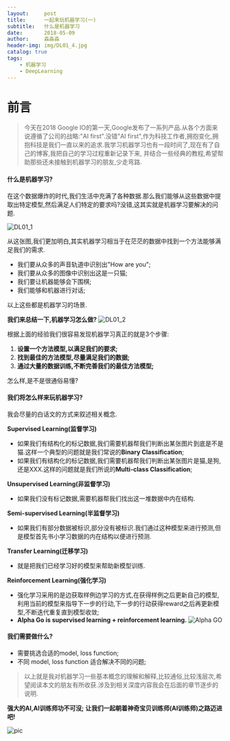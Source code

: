 ```yaml
---
layout:     post                   
title:      一起来玩机器学习(一)           
subtitle:   什么是机器学习
date:       2018-05-09              
author:     淼淼淼                   
header-img: img/DL01_4.jpg    
catalog: true                       
tags:                               
    - 机器学习
    - DeepLearning
---
```

# 前言
>今天在2018 Google IO的第一天,Google发布了一系列产品.从各个方面来说遵循了公司的战略:"AI first".没错"AI first",作为科技工作者,拥抱变化,拥抱科技是我们一直以来的追求.我学习机器学习也有一段时间了,现在有了自己的博客,我把自己的学习过程重新记录下来, 并结合一些经典的教程,希望帮助那些还未接触到机器学习的朋友,少走弯路.

#### 什么是机器学习?
在这个数据爆炸的时代,我们生活中充满了各种数据.那么我们能够从这些数据中提取出特定模型,然后满足人们特定的要求吗?没错,这其实就是机器学习要解决的问题.

![DL01_1](http://ww1.sinaimg.cn/large/635e5891gy1fr4x4coagfj21hc14844g.jpg)

从这张图,我们更加明白,其实机器学习相当于在茫茫的数据中找到一个方法能够满足我们的需求.

- 我们要从众多的声音轨道中识别出"How are you";
- 我们要从众多的图像中识别出这是一只猫;
- 我们要让机器能够会下围棋;
- 我们能够和机器进行对话;

以上这些都是机器学习的场景.

**我们来总结一下,机器学习怎么做?**
![DL01_2](http://ww1.sinaimg.cn/large/635e5891gy1fr4xflqxaij21ha140ai7.jpg)

根据上面的经验我们很容易发现机器学习真正的就是3个步骤:

1. **设置一个方法模型,以满足我们的要求;**
2. **找到最佳的方法模型,尽量满足我们的数据;**
3. **通过大量的数据训练,不断完善我们的最佳方法模型;**

怎么样,是不是很通俗易懂?

#### 我们将怎么样来玩机器学习?
我会尽量的白话文的方式来叙述相关概念.

**Supervised Learning(监督学习)**

- 如果我们有结构化的标记数据,我们需要机器帮我们判断出某张图片到底是不是猫.这样一个典型的问题就是我们常说的**Binary Classification**;
- 如果我们有结构化的标记数据,我们需要机器帮我们判断出某张图片是猫,是狗,还是XXX.这样的问题就是我们所说的**Multi-class Classification**;

**Unsupervised Learning(非监督学习)**

- 如果我们没有标记数据,需要机器帮我们找出这一堆数据中内在结构.

**Semi-supervised Learning(半监督学习)**

- 如果我们有部分数据被标识,部分没有被标识.我们通过这种模型来进行预测,但是模型首先书小学习数据的内在结构以便进行预测.

**Transfer Learning(迁移学习)**

- 就是把我们已经学习好的模型来帮助新模型训练.

**Reinforcement Learning(强化学习)**

- 强化学习采用的是边获取样例边学习的方式,在获得样例之后更新自己的模型,利用当前的模型来指导下一步的行动,下一步的行动获得reward之后再更新模型,不断迭代重复直到模型收敛;
- **Alpha Go is supervised learning + reinforcement learning.**
![Alpha GO](http://ww1.sinaimg.cn/large/635e5891gy1fr53i3uytjj20c80cxwfy.jpg)

#### 我们需要做什么?
- 需要挑选合适的model, loss function;
- 不同 model, loss function 适合解决不同的问题;

>以上就是我对机器学习一些基本概念的理解和解释,比较通俗,比较浅层次,希望阅读本文的朋友有所收获.涉及到相关深度内容我会在后面的章节逐步的说明.

**强大的AI,AI训练师功不可沒;**
**让我们一起朝着神奇宝贝训练师(AI训练师)之路迈进吧!**

![pic](http://ww1.sinaimg.cn/large/635e5891gy1fr53ikej4fj209s080dhc.jpg)


